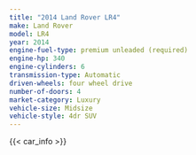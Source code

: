 ```yaml
---
title: "2014 Land Rover LR4"
make: Land Rover
model: LR4
year: 2014
engine-fuel-type: premium unleaded (required)
engine-hp: 340
engine-cylinders: 6
transmission-type: Automatic
driven-wheels: four wheel drive
number-of-doors: 4
market-category: Luxury
vehicle-size: Midsize
vehicle-style: 4dr SUV
---
```


{{< car_info >}}
